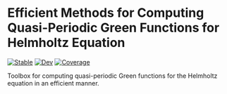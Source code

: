 # Efficient Methods for Computing Quasi-Periodic Green Functions for Helmholtz Equation

[![Stable](https://img.shields.io/badge/docs-stable-blue.svg)](https://github.com/gregoirepourtier/GreenFunction.jl/stable/)
[![Dev](https://img.shields.io/badge/docs-dev-blue.svg)](https://github.com/gregoirepourtier/GreenFunction.jl/dev/)
[![Coverage](https://codecov.io/gh/gregoirepourtier/GreenFunction.jl/branch/main/graph/badge.svg)](https://codecov.io/gh/gregoirepourtier/GreenFunction.jl)

Toolbox for computing quasi-periodic Green functions for the Helmholtz equation in an efficient manner.